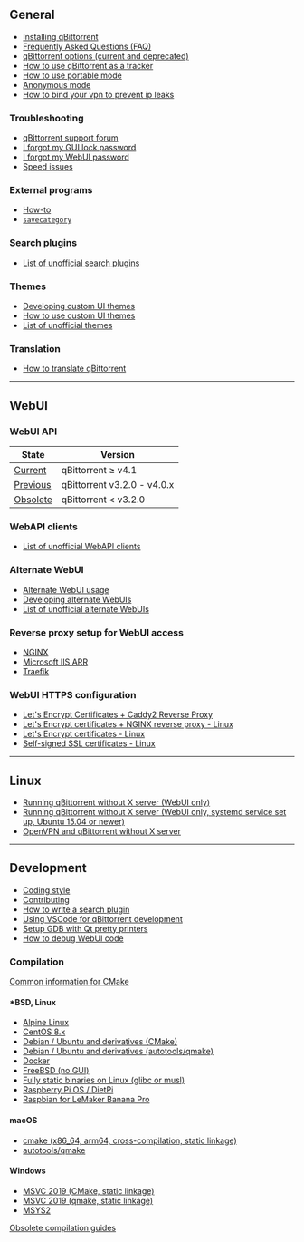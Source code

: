 ## General

- [Installing qBittorrent](https://github.com/qbittorrent/qBittorrent/wiki/Installing-qBittorrent)
- [Frequently Asked Questions (FAQ)](https://github.com/qbittorrent/qBittorrent/wiki/Frequently-Asked-Questions)
- [qBittorrent options (current and deprecated)](https://github.com/qbittorrent/qBittorrent/wiki/Explanation-of-Options-in-qBittorrent)
- [How to use qBittorrent as a tracker](https://github.com/qbittorrent/qBittorrent/wiki/How-to-use-qBittorrent-as-a-tracker)
- [How to use portable mode](https://github.com/qbittorrent/qBittorrent/wiki/How-to-use-portable-mode)
- [Anonymous mode](https://github.com/qbittorrent/qBittorrent/wiki/Anonymous-Mode)
- [How to bind your vpn to prevent ip leaks](https://github.com/qbittorrent/qBittorrent/wiki/How-to-bind-your-vpn-to-prevent-ip-leaks.md)

### Troubleshooting

- [qBittorrent support forum](http://forum.qbittorrent.org/)
- [I forgot my GUI lock password](https://github.com/qbittorrent/qBittorrent/wiki/I-forgot-my-UI-lock-password)
- [I forgot my WebUI password](https://github.com/qbittorrent/qBittorrent/wiki/Web-UI-password-locked-on-qBittorrent-NO-X-%28qbittorrent-nox%29)
- [Speed issues](https://github.com/qbittorrent/qBittorrent/wiki/Things-we-need-to-know-to-help-you-with-'speed'-issues)

### External programs

- [How-to](https://github.com/qbittorrent/qBittorrent/wiki/External-programs-How-to)
- [`savecategory`](https://github.com/qbittorrent/qBittorrent/wiki/External-programs-savecategory)

### Search plugins

- [List of unofficial search plugins](https://github.com/qbittorrent/search-plugins/wiki/Unofficial-search-plugins)

### Themes

- [Developing custom UI themes](https://github.com/qbittorrent/qBittorrent/wiki/Create-custom-themes-for-qBittorrent)
- [How to use custom UI themes](https://github.com/qbittorrent/qBittorrent/wiki/How-to-use-custom-UI-themes)
- [List of unofficial themes](https://github.com/qbittorrent/qBittorrent/wiki/List-of-known-qBittorrent-themes)

### Translation

- [How to translate qBittorrent](https://github.com/qbittorrent/qBittorrent/wiki/How-to-translate-qBittorrent)

---

## WebUI

### WebUI API

| State                                                                                               | Version                     |
| --------------------------------------------------------------------------------------------------- | --------------------------- |
| [Current](<https://github.com/qbittorrent/qBittorrent/wiki/WebUI-API-(qBittorrent-4.1)>)            | qBittorrent ≥ v4.1          |
| [Previous](<https://github.com/qbittorrent/qBittorrent/wiki/WebUI-API-(qBittorrent-v3.2.0-v4.0.4)>) | qBittorrent v3.2.0 - v4.0.x |
| [Obsolete](<https://github.com/qbittorrent/qBittorrent/wiki/WebUI-API-(qBittorrent-v3.1.x)>)        | qBittorrent < v3.2.0        |

### WebAPI clients

- [List of unofficial WebAPI clients](https://github.com/qbittorrent/qBittorrent/wiki/List-of-unofficial-WebAPI-clients)

### Alternate WebUI

- [Alternate WebUI usage](https://github.com/qbittorrent/qBittorrent/wiki/Alternate-WebUI-usage)
- [Developing alternate WebUIs](<https://github.com/qbittorrent/qBittorrent/wiki/Developing-alternate-WebUIs-(WIP)>)
- [List of unofficial alternate WebUIs](https://github.com/qbittorrent/qBittorrent/wiki/List-of-known-alternate-WebUIs)

### Reverse proxy setup for WebUI access

- [NGINX](https://github.com/qbittorrent/qBittorrent/wiki/NGINX-Reverse-Proxy-for-Web-UI)
- [Microsoft IIS ARR](https://github.com/qbittorrent/qBittorrent/wiki/IIS-ARR-Reverse-Proxy)
- [Traefik](https://github.com/qbittorrent/qBittorrent/wiki/Traefik-Reverse-Proxy-for-Web-UI)

### WebUI HTTPS configuration

- [Let's Encrypt Certificates + Caddy2 Reverse Proxy](https://github.com/qbittorrent/qBittorrent/wiki/Linux-WebUI-HTTPS-with-Let's-Encrypt-&-Caddy2-reverse-proxy)
- [Let's Encrypt certificates + NGINX reverse proxy - Linux](https://github.com/qbittorrent/qBittorrent/wiki/Linux-WebUI-HTTPS-with-Let's-Encrypt-certificates-and-NGINX-SSL-reverse-proxy)
- [Let's Encrypt certificates - Linux](https://github.com/qbittorrent/qBittorrent/wiki/Linux-WebUI-setting-up-HTTPS-with-Let's-Encrypt-certificates)
- [Self-signed SSL certificates - Linux](https://github.com/qbittorrent/qBittorrent/wiki/Linux-WebUI-setting-up-HTTPS-with-self-signed-SSL-certificates)

---

## Linux

- [Running qBittorrent without X server (WebUI only)](<https://github.com/qbittorrent/qBittorrent/wiki/Running-qBittorrent-without-X-server-(WebUI-only)>)
- [Running qBittorrent without X server (WebUI only, systemd service set up, Ubuntu 15.04 or newer)](<https://github.com/qbittorrent/qBittorrent/wiki/Running-qBittorrent-without-X-server-(WebUI-only,-systemd-service-set-up,-Ubuntu-15.04-or-newer)>)
- [OpenVPN and qBittorrent without X server](https://github.com/qbittorrent/qBittorrent/wiki/OpenVPN-and-qBittorrent-without-X-server)

---

## Development

- [Coding style](https://github.com/qbittorrent/qBittorrent/blob/master/CODING_GUIDELINES.md)
- [Contributing](https://github.com/qbittorrent/qBittorrent/blob/master/CONTRIBUTING.md)
- [How to write a search plugin](https://github.com/qbittorrent/search-plugins/wiki/How-to-write-a-search-plugin)
- [Using VSCode for qBittorrent development](https://github.com/qbittorrent/qBittorrent/wiki/Using-VSCode-for-qBittorrent-development)
- [Setup GDB with Qt pretty printers](https://github.com/qbittorrent/qBittorrent/wiki/Setup-GDB-with-Qt-pretty-printers)
- [How to debug WebUI code](https://github.com/qbittorrent/qBittorrent/wiki/How-to-debug-the-WebUI-code)

### Compilation

[Common information for CMake](https://github.com/qbittorrent/qBittorrent/wiki/Compilation-with-CMake-common-information)

#### \*BSD, Linux

- [Alpine Linux](https://github.com/qbittorrent/qBittorrent/wiki/Compilation-Alpine-Linux)
- [CentOS 8.x](https://github.com/qbittorrent/qBittorrent/wiki/Compilation-CentOS-8.x)
- [Debian / Ubuntu and derivatives (CMake)](https://github.com/qbittorrent/qBittorrent/wiki/Compilation-Debian,-Ubuntu,-and-derivatives)
- [Debian / Ubuntu and derivatives (autotools/qmake)](https://github.com/qbittorrent/qBittorrent/wiki/Compilation-Debian-and-Ubuntu)
- [Docker](https://github.com/qbittorrent/docker-qbittorrent-nox#readme)
- [FreeBSD (no GUI)](<https://github.com/qbittorrent/qBittorrent/wiki/Compilation-FreeBSD-(no-GUI)>)
- [Fully static binaries on Linux (glibc or musl)](<https://github.com/qbittorrent/qBittorrent/wiki/Compilation-Fully-static-binaries-on-Linux-(glibc-or-musl)>)
- [Raspberry Pi OS / DietPi](https://github.com/qbittorrent/qBittorrent/wiki/Compilation-Raspberry-Pi-OS-and-DietPi)
- [Raspbian for LeMaker Banana Pro](https://github.com/qbittorrent/qBittorrent/wiki/Compilation-Raspbian-for-LeMaker-Banana-Pro)

#### macOS

- [cmake (x86_64, arm64, cross-compilation, static linkage)](<https://github.com/qbittorrent/qBittorrent/wiki/Compilation-macOS-(x86_64,-arm64,-cross-compilation)>)
- [autotools/qmake](https://github.com/qbittorrent/qBittorrent/wiki/Compilation-macOS)

#### Windows

- [MSVC 2019 (CMake, static linkage)](<https://github.com/qbittorrent/qBittorrent/wiki/Compilation-Windows-(MSVC-2019,-64-bit,-static-linkage)>)
- [MSVC 2019 (qmake, static linkage)](<https://github.com/qbittorrent/qBittorrent/wiki/Compiling-with-MSVC-2019-(static-linkage)>)
- [MSYS2](https://github.com/Chocobo1/qbittorent_msys2#readme)

[Obsolete compilation guides](https://github.com/qbittorrent/qBittorrent/wiki/Obsolete-compilation-guides)
